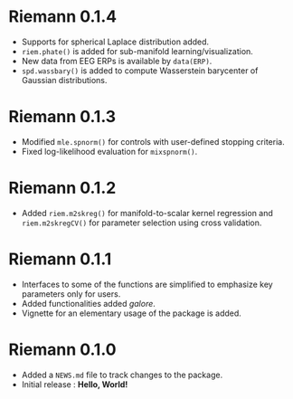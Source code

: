 # Riemann 0.1.4

* Supports for spherical Laplace distribution added.
* `riem.phate()` is added for sub-manifold learning/visualization.
* New data from EEG ERPs is available by `data(ERP)`.
* `spd.wassbary()` is added to compute Wasserstein barycenter of Gaussian distributions.

# Riemann 0.1.3

* Modified `mle.spnorm()` for controls with user-defined stopping criteria.
* Fixed log-likelihood evaluation for `mixspnorm()`.

# Riemann 0.1.2

* Added `riem.m2skreg()` for manifold-to-scalar kernel regression and `riem.m2skregCV()` for parameter selection using cross validation.

# Riemann 0.1.1

* Interfaces to some of the functions are simplified to emphasize key parameters only for users.
* Added functionalities added *galore*. 
* Vignette for an elementary usage of the package is added.

# Riemann 0.1.0

* Added a `NEWS.md` file to track changes to the package.
* Initial release : **Hello, World!**